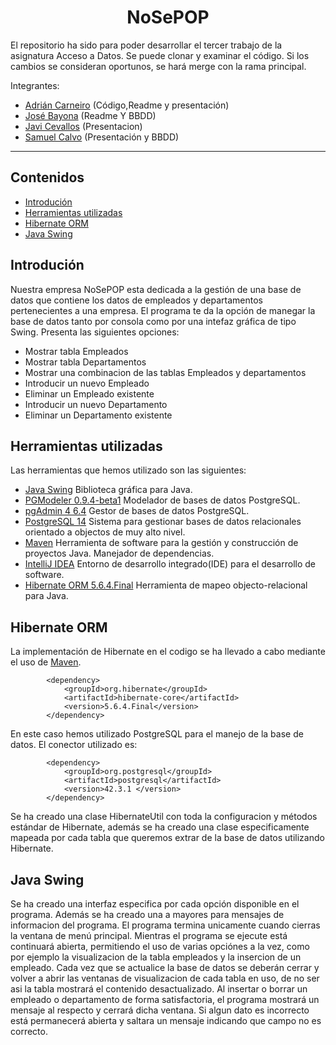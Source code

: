 <h1 align="center"> NoSePOP </h1>

El repositorio ha sido para poder desarrollar el tercer trabajo de la asignatura Acceso a Datos.
Se puede clonar y examinar el código. Si los cambios se consideran oportunos, se hará merge con la rama principal.

Integrantes:
  - [Adrián Carneiro](https://github.com/acarneirod) (Código,Readme y presentación)
  - [José Bayona](https://github.com/jguilmar) (Readme Y BBDD)
  - [Javi Cevallos]() (Presentacion)
  - [Samuel Calvo]() (Presentación y BBDD)

------------

## Contenidos
- [Introdución](#introduci%C3%B3n)
- [Herramientas utilizadas](#herramientas-utilizadas)
- [Hibernate ORM](#hibernate-orm)
- [Java Swing](#java-swing)

## Introdución
Nuestra empresa NoSePOP esta dedicada a la gestión de una base de datos que contiene los datos de empleados y departamentos pertenecientes a una empresa.
El programa te da la opción de manegar la base de datos tanto por consola como por una intefaz gráfica de tipo Swing. Presenta las siguientes opciones:
  - Mostrar tabla Empleados
  - Mostrar tabla Departamentos 
  - Mostrar una combinacion de las tablas Empleados y departamentos
  - Introducir un nuevo Empleado
  - Eliminar un Empleado existente
  - Introducir un nuevo Departamento
  - Eliminar un Departamento existente


## Herramientas utilizadas
Las herramientas que hemos utilizado son las siguientes:
- [Java Swing](https://es.wikipedia.org/wiki/Swing_(biblioteca_gráfica)) Biblioteca gráfica para Java.
- [PGModeler 0.9.4-beta1](https://pgmodeler.io/) Modelador de bases de datos PostgreSQL.
- [pgAdmin 4 6.4](https://www.pgadmin.org/) Gestor de bases de datos PostgreSQL.
- [PostgreSQL 14](https://www.postgresql.org/) Sistema para gestionar bases de datos relacionales orientado a objectos de muy alto nivel.
- [Maven](https://maven.apache.org/)  Herramienta de software para la gestión y construcción de proyectos Java. Manejador de dependencias.
- [IntelliJ IDEA](https://www.jetbrains.com/es-es/idea/) Entorno de desarrollo integrado(IDE) para el desarrollo de software.
- [Hibernate ORM 5.6.4.Final](http://handlebarsjs.com/) Herramienta de mapeo objecto-relacional para Java.


## Hibernate ORM
La implementación de Hibernate en el codigo se ha llevado a cabo mediante el uso de [Maven](https://maven.apache.org/). 
```
        <dependency>
            <groupId>org.hibernate</groupId>
            <artifactId>hibernate-core</artifactId>
            <version>5.6.4.Final</version>
        </dependency>
```
En este caso hemos utilizado PostgreSQL para el manejo de la base de datos. El conector utilizado es:
```
        <dependency>
            <groupId>org.postgresql</groupId>
            <artifactId>postgresql</artifactId>
            <version>42.3.1 </version>
        </dependency>
```
Se ha creado una clase HibernateUtil con toda la configuracion y métodos estándar de Hibernate, además se ha creado una clase especificamente mapeada por cada tabla que queremos extrar de la base de datos utilizando Hibernate.

## Java Swing
Se ha creado una interfaz especifica por cada opción disponible en el programa. Además se ha creado una a mayores para mensajes de informacion del programa.
El programa termina unicamente cuando cierras la ventana de menú principal. Mientras el programa se ejecute está continuará abierta, permitiendo el uso de varias opciónes a la vez, como por ejemplo la visualizacion de la tabla empleados y la insercion de un empleado. Cada vez que se actualice la base de datos se deberán cerrar y volver a abrir las ventanas de visualizacion de cada tabla en uso, de no ser asi la tabla mostrará el contenido desactualizado.
Al insertar o borrar un empleado o departamento de forma satisfactoria, el programa mostrará un mensaje al respecto y cerrará dicha ventana. Si algun dato es incorrecto está permanecerá abierta y saltara un mensaje indicando que campo no es correcto.










